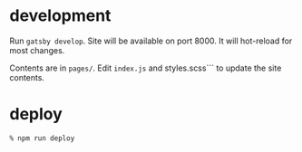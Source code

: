 # development

Run ```gatsby develop```. Site will be available on port 8000. It will hot-reload for most changes.

Contents are in ```pages/```. Edit ```index.js``` and styles.scss``` to update the site contents.

# deploy

```
% npm run deploy
```
